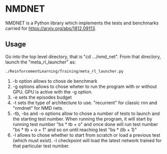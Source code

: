 # NMDNET

NMDNET is a Python library which implements the tests and benchmarks carried for https://arxiv.org/abs/1812.09113.

## Usage

Go into the top level directory, that is "cd .../nmd_net". From that directory, launch the "meta_rl_launcher" as:

```bash
./ReinforcementLearning/Training/meta_rl_launcher.py
```

1. -b option allows to chose de benchmark
2. -g options allows to chose wheter to run the program with or without GPU. GPU is active with the -g option.
3. -e sets the episodes budget
4. -t sets the type of architecture to use. "recurrent" for classic rnn and "nmdnet" for NMD nets.
4. -tb, -bs and -o options allow to chose a number of tests to launch and the starting test number. When running the program, it will start by running test number "bs * tb + o" and once done will run test number "bs * tb + o + 1" and so on until reaching test "bs * (tb + 1)"
5. -l allows to chose whether to start from scratch or load a previous test (which must exist). -l checkpoint will load the latest network trained for that particular test number.
